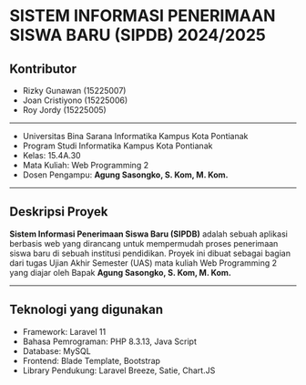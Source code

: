 # SISTEM INFORMASI PENERIMAAN SISWA BARU (SIPDB) 2024/2025

## Kontributor
- Rizky Gunawan (15225007)
- Joan Cristiyono (15225006)
- Roy Jordy (15225005)
---
- Universitas Bina Sarana Informatika Kampus Kota Pontianak
- Program Studi Informatika Kampus Kota Pontianak
- Kelas: 15.4A.30
- Mata Kuliah: Web Programming 2
- Dosen Pengampu: **Agung Sasongko, S. Kom, M. Kom.**

---

## Deskripsi Proyek

**Sistem Informasi Penerimaan Siswa Baru (SIPDB)** adalah sebuah aplikasi berbasis web yang dirancang untuk mempermudah proses penerimaan siswa baru di sebuah institusi pendidikan. Proyek ini dibuat sebagai bagian dari tugas Ujian Akhir Semester (UAS) mata kuliah Web Programming 2 yang diajar oleh Bapak **Agung Sasongko, S. Kom, M. Kom.**

---

## Teknologi yang digunakan
- Framework: Laravel 11
- Bahasa Pemrograman: PHP 8.3.13, Java Script
- Database: MySQL
- Frontend: Blade Template, Bootstrap
- Library Pendukung: Laravel Breeze, Satie, Chart.JS
